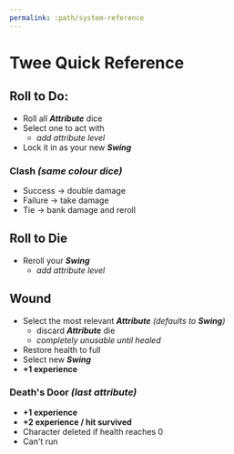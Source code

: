 ```yaml
---
permalink: :path/system-reference
---
```


# Twee Quick Reference
## Roll to Do:
- Roll all ***Attribute*** dice
- Select one to act with
	- *add attribute level*
- Lock it in as your new ***Swing***

### Clash *(same colour dice)*
- Success -> double damage
- Failure -> take damage
- Tie -> bank damage and reroll

## Roll to Die
- Reroll your ***Swing***
	- *add attribute level*

## Wound
- Select the most relevant ***Attribute*** *(defaults to **Swing**)*
	- discard ***Attribute*** die
	- *completely unusable until healed*
- Restore health to full
- Select new ***Swing***
- **+1 experience**

### Death's Door *(last attribute)*
- **+1 experience**
- **+2 experience / hit survived**
- Character deleted if health reaches 0
- Can't run